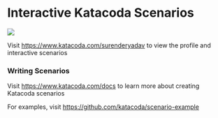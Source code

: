 # Interactive Katacoda Scenarios

[![](http://shields.katacoda.com/katacoda/surenderyadav/count.svg)](https://www.katacoda.com/surenderyadav "Get your profile on Katacoda.com")

Visit https://www.katacoda.com/surenderyadav to view the profile and interactive scenarios

### Writing Scenarios
Visit https://www.katacoda.com/docs to learn more about creating Katacoda scenarios

For examples, visit https://github.com/katacoda/scenario-example
